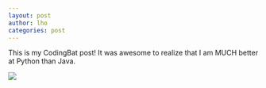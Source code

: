 ```yaml
---
layout: post
author: lho
categories: post
---
```


This is my CodingBat post!  It was awesome to realize that I am MUCH better at Python than Java.  

<img src="http://i.imgur.com/ARaIsuW.png">
